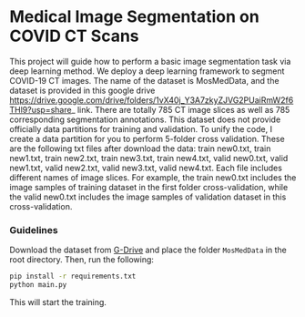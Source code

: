 # Medical Image Segmentation on COVID CT Scans

This project will guide how to perform a basic image segmentation task via deep learning method. We deploy a deep learning framework to segment COVID-19 CT images. The name of the dataset is MosMedData, and the dataset is provided in this google drive https://drive.google.com/drive/folders/1vX40j_Y3A7zkyZJVG2PUaiRmW2f6THl9?usp=share_ link. There are totally 785 CT image slices as well as 785 corresponding segmentation annotations. This dataset does not provide officially data partitions for training and validation. To unify the code, I create a data partition for you to perform 5-folder cross validation. These are the following txt files after download the data: train new0.txt, train new1.txt, train new2.txt, train new3.txt, train new4.txt, valid new0.txt, valid new1.txt, valid new2.txt, valid new3.txt, valid new4.txt. Each file includes different names of image slices. For example, the train new0.txt includes the image samples of training dataset in the first folder cross-validation, while the valid new0.txt includes the image samples of validation dataset in this cross-validation.

### Guidelines

Download the dataset from [G-Drive](https://drive.google.com/drive/folders/1vX40j_Y3A7zkyZJVG2PUaiRmW2f6THl9) and place the folder `MosMedData` in the root directory. Then, run the following:
```bash
pip install -r requirements.txt
python main.py
```
This will start the training.
